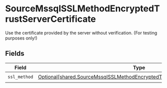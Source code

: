 # SourceMssqlSSLMethodEncryptedTrustServerCertificate

Use the certificate provided by the server without verification. (For testing purposes only!)


## Fields

| Field                                                                                                                                                                    | Type                                                                                                                                                                     | Required                                                                                                                                                                 | Description                                                                                                                                                              |
| ------------------------------------------------------------------------------------------------------------------------------------------------------------------------ | ------------------------------------------------------------------------------------------------------------------------------------------------------------------------ | ------------------------------------------------------------------------------------------------------------------------------------------------------------------------ | ------------------------------------------------------------------------------------------------------------------------------------------------------------------------ |
| `ssl_method`                                                                                                                                                             | [Optional[shared.SourceMssqlSSLMethodEncryptedTrustServerCertificateSSLMethod]](undefined/models/shared/sourcemssqlsslmethodencryptedtrustservercertificatesslmethod.md) | :heavy_check_mark:                                                                                                                                                       | N/A                                                                                                                                                                      |